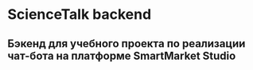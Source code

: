 # ScienceTalk backend


## Бэкенд для учебного проекта по реализации чат-бота на платформе SmartMarket Studio
